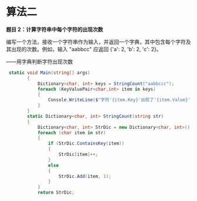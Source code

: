 # 算法二

**题目 2：计算字符串中每个字符的出现次数**

编写一个方法，接收一个字符串作为输入，并返回一个字典，其中包含每个字符及其出现的次数。例如，输入 "aabbcc" 应返回 {'a': 2, 'b': 2, 'c': 2}。

——用字典判断字符出现次数

```c#
 static void Main(string[] args)
        {
            Dictionary<char, int> keys = StringCount("aabbccc");
            foreach (KeyValuePair<char,int> item in keys)
            {
                Console.WriteLine($"字符'{item.Key}'出现了'{item.Value}'次");
            }
        }
        static Dictionary<char, int> StringCount(string str)
        {
            Dictionary<char, int> StrDic = new Dictionary<char, int>();
            foreach (char item in str)
            {
                if (StrDic.ContainsKey(item))
                {
                    StrDic[item]++;
                }
                else
                {
                    StrDic.Add(item, 1);
                }
            }
            return StrDic;
```